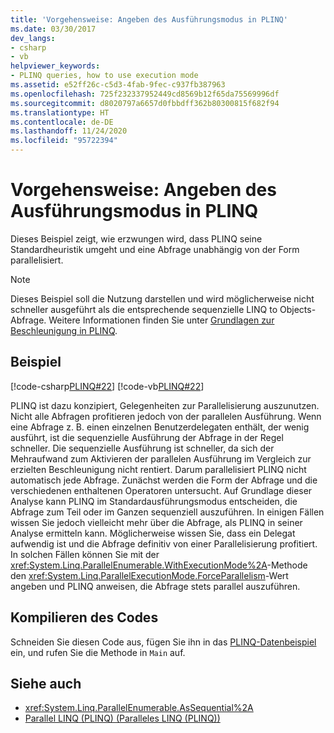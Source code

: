 ```yaml
---
title: 'Vorgehensweise: Angeben des Ausführungsmodus in PLINQ'
ms.date: 03/30/2017
dev_langs:
- csharp
- vb
helpviewer_keywords:
- PLINQ queries, how to use execution mode
ms.assetid: e52ff26c-c5d3-4fab-9fec-c937fb387963
ms.openlocfilehash: 725f232337952449cd8569b12f65da75569996df
ms.sourcegitcommit: d8020797a6657d0fbbdff362b80300815f682f94
ms.translationtype: HT
ms.contentlocale: de-DE
ms.lasthandoff: 11/24/2020
ms.locfileid: "95722394"
---
```

# <a name="how-to-specify-the-execution-mode-in-plinq"></a>Vorgehensweise: Angeben des Ausführungsmodus in PLINQ

Dieses Beispiel zeigt, wie erzwungen wird, dass PLINQ seine Standardheuristik umgeht und eine Abfrage unabhängig von der Form parallelisiert.  
  
> [!NOTE]
> Dieses Beispiel soll die Nutzung darstellen und wird möglicherweise nicht schneller ausgeführt als die entsprechende sequenzielle LINQ to Objects-Abfrage. Weitere Informationen finden Sie unter [Grundlagen zur Beschleunigung in PLINQ](understanding-speedup-in-plinq.md).  
  
## <a name="example"></a>Beispiel  

 [!code-csharp[PLINQ#22](../../../samples/snippets/csharp/VS_Snippets_Misc/plinq/cs/plinqsamples.cs#22)]
 [!code-vb[PLINQ#22](../../../samples/snippets/visualbasic/VS_Snippets_Misc/plinq/vb/plinqsnippets1.vb#22)]  
  
 PLINQ ist dazu konzipiert, Gelegenheiten zur Parallelisierung auszunutzen. Nicht alle Abfragen profitieren jedoch von der parallelen Ausführung. Wenn eine Abfrage z. B. einen einzelnen Benutzerdelegaten enthält, der wenig ausführt, ist die sequenzielle Ausführung der Abfrage in der Regel schneller. Die sequenzielle Ausführung ist schneller, da sich der Mehraufwand zum Aktivieren der parallelen Ausführung im Vergleich zur erzielten Beschleunigung nicht rentiert. Darum parallelisiert PLINQ nicht automatisch jede Abfrage. Zunächst werden die Form der Abfrage und die verschiedenen enthaltenen Operatoren untersucht. Auf Grundlage dieser Analyse kann PLINQ im Standardausführungsmodus entscheiden, die Abfrage zum Teil oder im Ganzen sequenziell auszuführen. In einigen Fällen wissen Sie jedoch vielleicht mehr über die Abfrage, als PLINQ in seiner Analyse ermitteln kann. Möglicherweise wissen Sie, dass ein Delegat aufwendig ist und die Abfrage definitiv von einer Parallelisierung profitiert. In solchen Fällen können Sie mit der <xref:System.Linq.ParallelEnumerable.WithExecutionMode%2A>-Methode den <xref:System.Linq.ParallelExecutionMode.ForceParallelism>-Wert angeben und PLINQ anweisen, die Abfrage stets parallel auszuführen.  
  
## <a name="compiling-the-code"></a>Kompilieren des Codes  

 Schneiden Sie diesen Code aus, fügen Sie ihn in das [PLINQ-Datenbeispiel](plinq-data-sample.md) ein, und rufen Sie die Methode in `Main` auf.  
  
## <a name="see-also"></a>Siehe auch

- <xref:System.Linq.ParallelEnumerable.AsSequential%2A>
- [Parallel LINQ (PLINQ) (Paralleles LINQ (PLINQ))](introduction-to-plinq.md)
